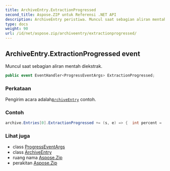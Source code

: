 ```yaml
---
title: ArchiveEntry.ExtractionProgressed
second_title: Aspose.ZIP untuk Referensi .NET API
description: ArchiveEntry peristiwa. Muncul saat sebagian aliran mentah diekstrak.
type: docs
weight: 90
url: /id/net/aspose.zip/archiveentry/extractionprogressed/
---
```

## ArchiveEntry.ExtractionProgressed event

Muncul saat sebagian aliran mentah diekstrak.

```csharp
public event EventHandler<ProgressEventArgs> ExtractionProgressed;
```

### Perkataan

Pengirim acara adalah[`ArchiveEntry`](../) contoh.

### Contoh

```csharp
archive.Entries[0].ExtractionProgressed += (s, e) => {  int percent = (int)((100 * e.ProceededBytes) / ((ArchiveEntry)s).UncompressedSize); };
```

### Lihat juga

* class [ProgressEventArgs](../../progresseventargs/)
* class [ArchiveEntry](../)
* ruang nama [Aspose.Zip](../../archiveentry/)
* perakitan [Aspose.Zip](../../../)


